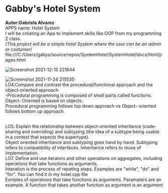 #  Gabby's Hotel System
**Autor:Gabriela Alvarez**
<br />APPS name: Hotel System 
<br />I will be creating an App to implement skills like OOP from my programming 2 class.
<br />/*This project will be a simple hotel System where the user can be an admin or costumer*/
<br />file:///C:/Users/gabya/source/repos/SystemHotel/SystemHotel/docs/html/pages.html

![Screenshot 2021-12-15 221644](https://user-images.githubusercontent.com/69876801/146301988-fe6e637f-325a-4b19-b06a-7069ae5bff47.gif)

![Screenshot 2021-11-24 215535](https://user-images.githubusercontent.com/69876801/143371990-b40ce3b3-f611-4dfe-92f0-f21fab845b4f.gif)
<br />LO4.Compare and contrast the procedural/functional approach and the object-oriented approach
<br />-Procedural programming is composed of small parts called functions. Object- Oriented is based on objects. 
<br />Procedural programming follows top down approach vs Object- oriented follows bottom up approach. 

<br />LO5. Explain the relationship between object-oriented inheritance (code-sharing and overriding) and subtyping (the idea of a subtype being usable in a context that expects the supertype).
<br />Object oriented inheritance and subtyping goes hand by hand. Subtyping refers to compatibility of interfaces. Inheritance refers to reuse of implementation.
<br />LO7. Define and use iterators and other operations on aggregates, including operations that take functions as arguments. 
<br />Interation is the process of repeting steps. Examples are "while", "do" and "for". You can find it in my hotel.cpp file 
<br />Exmples of operations that take functions as arguments. Paramaters are an example. A function that takes another function as argument is an argument 
